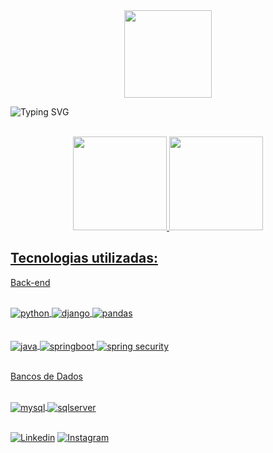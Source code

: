 <div align = "center">
  <a href="https://github.com/yLu4n">
    <img height = "140px" src = "https://user-images.githubusercontent.com/92947069/183311882-d6cec5b0-18e8-48cf-a551-098f295fbce5.gif">
  </a>
</div>

![Typing SVG](https://readme-typing-svg.herokuapp.com?font=Fira+Code&weight=300&size=50&duration=4000&pause=1000&color=1E90FF&center=true&vCenter=true&random=false&width=1000&lines=Oi%2C+meu+nome+é+Luan+Borges;Tenho+20+anos;e+sou+Engenheiro+de+Software)
<br/>
<br/>

<div align= "center">
  <a href= "https://github.com/yLu4n">
  <img height="150em" src="https://github-readme-stats.vercel.app/api?username=yLu4n&show_icons=true&theme=dracula">
  <img height="150em" src="https://github-readme-stats.vercel.app/api/top-langs/?username=yLu4n&layout=compact&theme=dracula">
</div>

## Tecnologias utilizadas:


<p aling= "center"> 
  Back-end 
</p>

<div style= "display: inline_block"><br/>
  <img align= "center" alt= "python" src= "https://img.shields.io/badge/Python-3776AB?style=for-the-badge&logo=python&logoColor=white">
  <img align= "center" alt= "django" src= "https://img.shields.io/badge/Django-092E20.svg?style=for-the-badge&logo=Django&logoColor=white">
  <img align= "center" alt= "pandas" src= "https://img.shields.io/badge/pandas-150458.svg?style=for-the-badge&logo=pandas&logoColor=white">
</div><br/>
<div style= "display: inline_block"><br/>
  <img align= "center" alt= "java" src= "https://img.shields.io/badge/Java-ED8B00?style=for-the-badge&logo=openjdk&logoColor=white">
  <img align = "center" alt= "springboot" src="https://img.shields.io/badge/Spring%20Boot-6DB33F.svg?style=for-the-badge&logo=Spring-Boot&logoColor=white">
  <img align = "center" alt= "spring security" src="https://img.shields.io/badge/Spring%20Security-6DB33F.svg?style=for-the-badge&logo=Spring-Security&logoColor=white">
</div><br/>

<p aling= "center"> Bancos de Dados </p>
<div style= "display: inline_block"><br/>
  <img align= "center" alt= "mysql" src= "https://img.shields.io/badge/MySQL-00000F?style=for-the-badge&logo=mysql&logoColor=white">
  <img align= "center" alt= "sqlserver" src= "https://img.shields.io/badge/Microsoft_SQL_Server-CC2927?style=for-the-badge&logo=microsoft-sql-server&logoColor=white">
</div><br/>


  [![Linkedin](https://img.shields.io/badge/LinkedIn-0077B5?style=for-the-badge&logo=linkedin&logoColor=white)](www.linkedin.com/in/luan-victor-borges)
  [![Instagram](https://img.shields.io/badge/Instagram-E4405F?style=for-the-badge&logo=instagram&logoColor=white)](https://www.instagram.com/ylu4n___)
